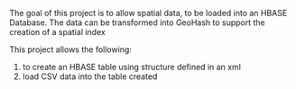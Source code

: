 The goal of this project is to allow spatial data, to be loaded into an HBASE Database. The data can be transformed into GeoHash to support the creation of a spatial index

This project allows the following:

1) to create an HBASE table using structure defined in an xml
2) load CSV data into the table created
